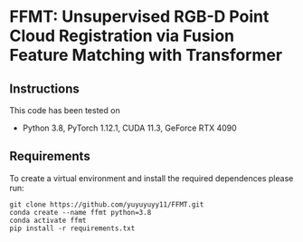 # FFMT: Unsupervised RGB-D Point Cloud Registration via Fusion Feature Matching with Transformer

## Instructions
This code has been tested on 
- Python 3.8, PyTorch 1.12.1, CUDA 11.3, GeForce RTX 4090

## Requirements
To create a virtual environment and install the required dependences please run:
```shell
git clone https://github.com/yuyuyuyy11/FFMT.git
conda create --name ffmt python=3.8
conda activate ffmt
pip install -r requirements.txt
```

